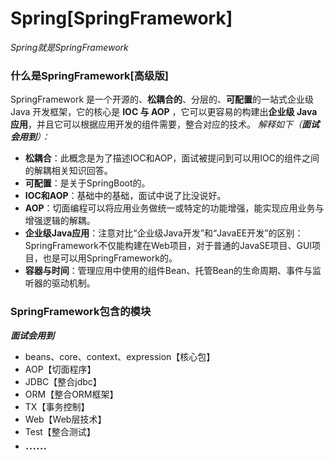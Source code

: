 # Spring[SpringFramework]
<!-- ###什么是SpringFramework
Spring是一种应用程序级别的基础架构支持，专注于企业应用程序的“脚手架”。**以IOC和AOP为内核**，具有非侵入、容器管理、组件化、**轻量级**、**一站式**等优良特性的开源容器框架，主要目的是为了解决企业级编程开发中的复杂性，**实现敏捷开发**的应用型框架。 -->
*Spring就是SpringFramework*

### 什么是SpringFramework[高级版]
SpringFramework 是一个开源的、**松耦合的**、分层的、**可配置**的一站式企业级 Java 开发框架，它的核心是 **IOC 与 AOP** ，它可以更容易的构建出**企业级 Java 应用**，并且它可以根据应用开发的组件需要，整合对应的技术。
*解释如下（**面试会用到**）：*
- **松耦合**：此概念是为了描述IOC和AOP，面试被提问到可以用IOC的组件之间的解耦相关知识回答。
- **可配置**：是关于SpringBoot的。
- **IOC和AOP**：基础中的基础，面试中说了比没说好。
- **AOP**：切面编程可以将应用业务做统一或特定的功能增强，能实现应用业务与增强逻辑的解耦。
- **企业级Java应用**：注意对比“企业级Java开发”和“JavaEE开发”的区别：SpringFramework不仅能构建在Web项目，对于普通的JavaSE项目、GUI项目，也是可以用SpringFramework的。
- **容器与时间**：管理应用中使用的组件Bean、托管Bean的生命周期、事件与监听器的驱动机制。

### SpringFramework包含的模块
***面试会用到***
- beans、core、context、expression【核心包】
- AOP【切面程序】
- JDBC【整合jdbc】
- ORM【整合ORM框架】
- TX【事务控制】
- Web【Web层技术】
- Test【整合测试】
- <text style="font-size:20px">......</text>
